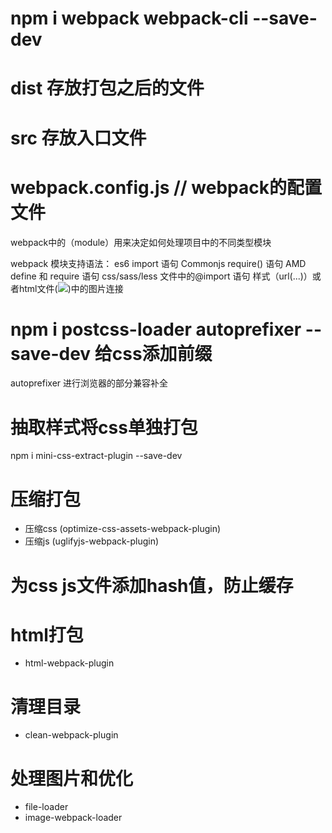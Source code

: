 # npm i webpack webpack-cli --save-dev

# dist 存放打包之后的文件

# src 存放入口文件

# webpack.config.js // webpack的配置文件


webpack中的（module）用来决定如何处理项目中的不同类型模块

webpack 模块支持语法：
  es6 import 语句
  Commonjs require() 语句
  AMD define 和 require 语句
  css/sass/less 文件中的@import 语句
  样式（url(...)）或者html文件(<img src="...">)中的图片连接


# npm i postcss-loader autoprefixer --save-dev 给css添加前缀

autoprefixer 进行浏览器的部分兼容补全


# 抽取样式将css单独打包
  npm i mini-css-extract-plugin --save-dev

# 压缩打包
 - 压缩css (optimize-css-assets-webpack-plugin)
 - 压缩js (uglifyjs-webpack-plugin)

# 为css js文件添加hash值，防止缓存

# html打包
 - html-webpack-plugin
# 清理目录
 - clean-webpack-plugin

# 处理图片和优化
 - file-loader
 - image-webpack-loader